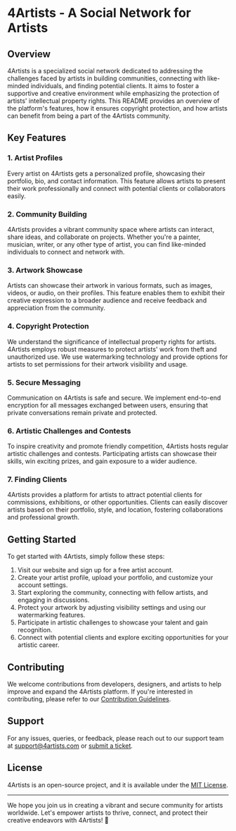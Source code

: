 # 4Artists - A Social Network for Artists

## Overview

4Artists is a specialized social network dedicated to addressing the challenges faced by artists in building communities, connecting with like-minded individuals, and finding potential clients. It aims to foster a supportive and creative environment while emphasizing the protection of artists' intellectual property rights. This README provides an overview of the platform's features, how it ensures copyright protection, and how artists can benefit from being a part of the 4Artists community.

## Key Features

### 1. Artist Profiles

Every artist on 4Artists gets a personalized profile, showcasing their portfolio, bio, and contact information. This feature allows artists to present their work professionally and connect with potential clients or collaborators easily.

### 2. Community Building

4Artists provides a vibrant community space where artists can interact, share ideas, and collaborate on projects. Whether you're a painter, musician, writer, or any other type of artist, you can find like-minded individuals to connect and network with.

### 3. Artwork Showcase

Artists can showcase their artwork in various formats, such as images, videos, or audio, on their profiles. This feature enables them to exhibit their creative expression to a broader audience and receive feedback and appreciation from the community.

### 4. Copyright Protection

We understand the significance of intellectual property rights for artists. 4Artists employs robust measures to protect artists' work from theft and unauthorized use. We use watermarking technology and provide options for artists to set permissions for their artwork visibility and usage.

### 5. Secure Messaging

Communication on 4Artists is safe and secure. We implement end-to-end encryption for all messages exchanged between users, ensuring that private conversations remain private and protected.

### 6. Artistic Challenges and Contests

To inspire creativity and promote friendly competition, 4Artists hosts regular artistic challenges and contests. Participating artists can showcase their skills, win exciting prizes, and gain exposure to a wider audience.

### 7. Finding Clients

4Artists provides a platform for artists to attract potential clients for commissions, exhibitions, or other opportunities. Clients can easily discover artists based on their portfolio, style, and location, fostering collaborations and professional growth.

## Getting Started

To get started with 4Artists, simply follow these steps:

1. Visit our website and sign up for a free artist account.
2. Create your artist profile, upload your portfolio, and customize your account settings.
3. Start exploring the community, connecting with fellow artists, and engaging in discussions.
4. Protect your artwork by adjusting visibility settings and using our watermarking features.
5. Participate in artistic challenges to showcase your talent and gain recognition.
6. Connect with potential clients and explore exciting opportunities for your artistic career.

## Contributing

We welcome contributions from developers, designers, and artists to help improve and expand the 4Artists platform. If you're interested in contributing, please refer to our [Contribution Guidelines](CONTRIBUTING.md).

## Support

For any issues, queries, or feedback, please reach out to our support team at support@4artists.com or [submit a ticket](https://www.4artists.com/support).

## License

4Artists is an open-source project, and it is available under the [MIT License](LICENSE).

---

We hope you join us in creating a vibrant and secure community for artists worldwide. Let's empower artists to thrive, connect, and protect their creative endeavors with 4Artists! 🎨
